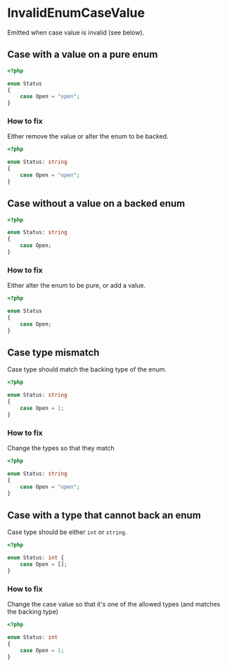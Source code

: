 # InvalidEnumCaseValue

Emitted when case value is invalid (see below).

## Case with a value on a pure enum

```php
<?php

enum Status 
{
    case Open = "open";
}
```

### How to fix

Either remove the value or alter the enum to be backed.

```php
<?php

enum Status: string 
{
    case Open = "open";
}
```

## Case without a value on a backed enum

```php
<?php

enum Status: string 
{
    case Open;    
}
```

### How to fix

Either alter the enum to be pure, or add a value.

```php
<?php

enum Status 
{
    case Open;
}
```

## Case type mismatch

Case type should match the backing type of the enum.

```php
<?php

enum Status: string
{
    case Open = 1;
}
```

### How to fix

Change the types so that they match

```php
<?php

enum Status: string 
{
    case Open = "open";
}
```

## Case with a type that cannot back an enum

Case type should be either `int` or `string`.

```php
<?php

enum Status: int {
    case Open = [];
}
```

### How to fix

Change the case value so that it's one of the allowed types (and matches the backing type)

```php
<?php

enum Status: int
{
    case Open = 1;
}
```
